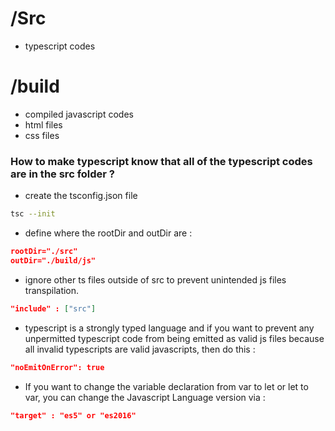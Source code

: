 # /Src

- typescript codes

# /build

- compiled javascript codes
- html files
- css files

### How to make typescript know that all of the typescript codes are in the src folder ?

- create the tsconfig.json file

```bash
tsc --init
```

- define where the rootDir and outDir are :

```json
rootDir="./src"
outDir="./build/js"
```

- ignore other ts files outside of src to prevent unintended js files transpilation.

```json
"include" : ["src"]
```

- typescript is a strongly typed language and if you want to prevent any unpermitted typescript code from being emitted as valid js files because all invalid typescripts are valid javascripts, then do this :

```json
"noEmitOnError": true
```

- If you want to change the variable declaration from var to let or let to var, you can change the Javascript Language version via :

```json
"target" : "es5" or "es2016"
```
